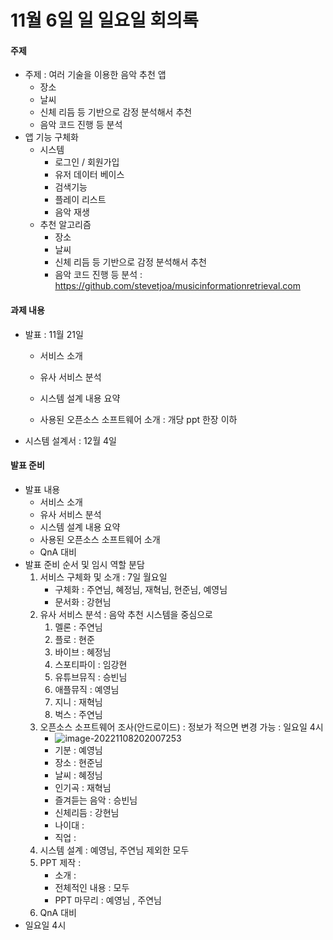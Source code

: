# 11월 6일 일 일요일 회의록

#### **주제**

- 주제 : 여러 기술을 이용한 음악 추천 앱
  - 장소
  - 날씨 
  - 신체 리듬 등 기반으로 감정 분석해서 추천
  - 음악 코드 진행 등 분석
- 앱  기능 구체화
  - 시스템
    - 로그인 / 회원가입
    - 유저 데이터 베이스
    - 검색기능
    - 플레이 리스트
    - 음악 재생
  - 추천 알고리즘
    - 장소
    - 날씨 
    - 신체 리듬 등 기반으로 감정 분석해서 추천
    - 음악 코드 진행 등 분석 : https://github.com/stevetjoa/musicinformationretrieval.com

#### **과제 내용**

- 발표 : 11월 21일

  - 서비스 소개

  - 유사 서비스 분석

  - 시스템 설계 내용 요약

  - 사용된 오픈소스 소프트웨어 소개 : 개당 ppt 한장 이하

- 시스템 설계서 : 12월 4일

#### **발표 준비**

- 발표 내용
  - 서비스 소개
  - 유사 서비스 분석
  - 시스템 설계 내용 요약
  - 사용된 오픈소스 소프트웨어 소개
  - QnA 대비
- 발표 준비 순서 및 임시 역할 분담
  1. 서비스 구체화 및 소개 : 7일 월요일
     - 구체화 : 주연님, 혜정님, 재혁님, 현준님, 예영님
     - 문서화 : 강현님
  2. 유사 서비스 분석 : 음악 추천 시스템을 중심으로
     1. 멜론 : 주연님
     2. 플로 : 현준
     3. 바이브 : 혜정님
     4. 스포티파이 : 임강현
     5. 유튜브뮤직 : 승빈님
     6. 애플뮤직 : 예영님
     7. 지니 : 재혁님
     8. 벅스 : 주연님
  3. 오픈소스 소프트웨어 조사(안드로이드) : 정보가 적으면 변경 가능 : 일요일 4시
     - ![image-20221108202007253](C:\Users\늑향\AppData\Roaming\Typora\typora-user-images\image-20221108202007253.png)
     - 기분 : 예영님
     - 장소 : 현준님
     - 날씨 : 혜정님
     - 인기곡 : 재혁님
     - 즐겨듣는 음악 : 승빈님
     - 신체리듬 : 강현님
     - 나이대 : 
     - 직업 : 
  4. 시스템 설계 : 예영님, 주연님 제외한 모두
  5. PPT 제작 :
     - 소개 : 
     - 전체적인 내용  : 모두
     - PPT 마무리 :  예영님 , 주연님
  6. QnA 대비
- 일요일 4시
